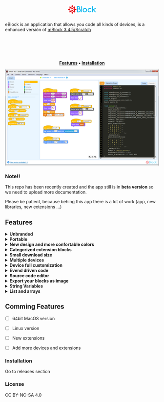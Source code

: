 <h1 align="center"> <img src="img/eblock_logo.png"></h1>
eBlock is an application that allows you code all kinds of devices, is a enhanced versión of <a href="https://github.com/Makeblock-official/mBlock" target="_blank">mBlock 3.4.5/Scratch</a>
<h1>&nbsp;</h1>
<p align="center">
	<strong>
		<a href="#features">Features</a>
		•
		<a href="#installation">Installation</a>
	</strong>
</p>

![eblock](eblock.png)


### Note!!
This repo has been recently created and the app still is in **beta version** so we need to upload more documentation.

Please be patient, because behing this app there is a lot of work (app, new libraries, new extensions ...) 


## Features
<details><summary><b>Unbranded</b></summary>
This means that you can customize eBlock to show any devices you want, all avaliable or only your custom robots
</details>

<details><summary><b>Portable</b></summary>
All the application files in the same application directory that allows you to customize eBlock in the easy way
</details>

<details><summary><b>New design and more confortable colors</b></summary>
A modern look and feel, and new block colors to understand better the code
</details>

<details><summary><b>Categorized extension blocks</b></summary>
You can place your extension blocks to the corresponding category
</details>

<details><summary><b>Small download size</b></summary>
The size of eBlock is < 30MB
</details>

<details><summary><b>Multiple devices</b></summary>
Not only Arduino based boards now you can code  micro:bit, SAMD51, NRF5, STM32, ESP8266, ESP32 ... 
</details>

<details><summary><b>Device full customization</b></summary>
Each device can have one or more firmware to flash, it's own drivers to install or custom code templates to translate blocks
</details>

<details><summary><b>Evend driven code</b></summary>
Now you can code easily using device events, instead in putting all your code inside main loop.
</details>

<details><summary><b>Source code editor</b></summary>
You can manually edit the generated C/C++ code before uploading it to your device. It allows beginners to remove the fear of writing in source code 
</details>

<details><summary><b>Export your blocks as image</b></summary>
Export your code blocks as image PNG to easy share with others
</details>

<details><summary><b>String Variables</b></summary>
Use string variables and eBlock will detect and convert it to source code
</details>

<details><summary><b>List and arrays</b></summary>
You can work with lists and convert it to source code for uploading to your device/robot.  It opens a new world on programming more complex robot actions.
Lists can be also Strings
</details>


## Comming Features

- [ ] 64bit MacOS version
- [ ] Linux version
- [ ] New extensions
- [ ] Add more devices and extensions


### Installation
Go to releases section 


### License
CC BY-NC-SA 4.0
